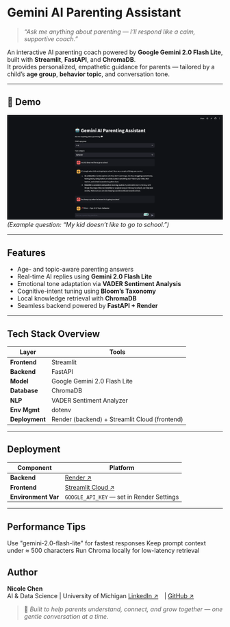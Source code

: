 # Gemini AI Parenting Assistant

> _“Ask me anything about parenting — I’ll respond like a calm, supportive coach.”_

An interactive AI parenting coach powered by **Google Gemini 2.0 Flash Lite**, built with **Streamlit**, **FastAPI**, and **ChromaDB**.  
It provides personalized, empathetic guidance for parents — tailored by a child’s **age group**, **behavior topic**, and conversation tone.

---

## 🌟 Demo

![App Demo](demo.png)  
_(Example question: “My kid doesn’t like to go to school.”)_

---

## Features

- Age- and topic-aware parenting answers  
- Real-time AI replies using **Gemini 2.0 Flash Lite**  
- Emotional tone adaptation via **VADER Sentiment Analysis**  
- Cognitive-intent tuning using **Bloom’s Taxonomy**  
- Local knowledge retrieval with **ChromaDB**  
- Seamless backend powered by **FastAPI + Render**

---

## Tech Stack Overview

| Layer          | Tools                                         |
| -------------- | --------------------------------------------- |
| **Frontend**   | Streamlit                                     |
| **Backend**    | FastAPI                                       |
| **Model**      | Google Gemini 2.0 Flash Lite                  |
| **Database**   | ChromaDB                                      |
| **NLP**        | VADER Sentiment Analyzer                      |
| **Env Mgmt**   | dotenv                                        |
| **Deployment** | Render (backend) + Streamlit Cloud (frontend) |

---

## Deployment

| **Component**       | **Platform**                                    |
| ------------------- | ----------------------------------------------- |
| **Backend**         | [Render ↗](https://render.com)                  |
| **Frontend**        | [Streamlit Cloud ↗](https://streamlit.io/cloud) |
| **Environment Var** | `GOOGLE_API_KEY` — set in Render Settings       |

---

## Performance Tips

Use "gemini-2.0-flash-lite" for fastest responses
Keep prompt context under ≈ 500 characters
Run Chroma locally for low-latency retrieval

## Author

**Nicole Chen**  
AI & Data Science | University of Michigan
[LinkedIn ↗](https://www.linkedin.com/in/nicoolesy) | [GitHub ↗](https://github.com/nicoolesy)

> 🧡 _Built to help parents understand, connect, and grow together — one gentle conversation at a time._
